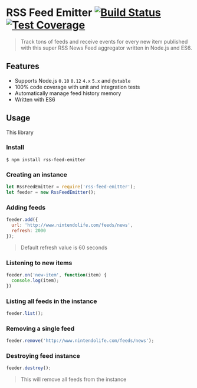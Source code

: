 # RSS Feed Emitter [![Build Status](https://travis-ci.org/filipedeschamps/rss-feed-emitter.svg?branch=master)](https://travis-ci.org/filipedeschamps/rss-feed-emitter) [![Test Coverage](https://codeclimate.com/github/filipedeschamps/rss-feed-emitter/badges/coverage.svg)](https://codeclimate.com/github/filipedeschamps/rss-feed-emitter/coverage)

> Track tons of feeds and receive events for every new item published with this super RSS News Feed aggregator written in Node.js and ES6.

## Features

 * Supports Node.js `0.10` `0.12` `4.x` `5.x` and `@stable`
 * 100% code coverage with unit and integration tests
 * Automatically manage feed history memory
 * Written with ES6

## Usage

This library

### Install

```
$ npm install rss-feed-emitter
```

### Creating an instance

``` js
let RssFeedEmitter = require('rss-feed-emitter');
let feeder = new RssFeedEmitter();
```

### Adding feeds

``` js
feeder.add({
  url: 'http://www.nintendolife.com/feeds/news',
  refresh: 2000
});
```

> Default refresh value is 60 seconds

### Listening to new items

``` js
feeder.on('new-item', function(item) {
  console.log(item);
})
```

### Listing all feeds in the instance
``` js
feeder.list();
```

### Removing a single feed

``` js
feeder.remove('http://www.nintendolife.com/feeds/news');
```

### Destroying feed instance

``` js
feeder.destroy();
```
> This will remove all feeds from the instance
